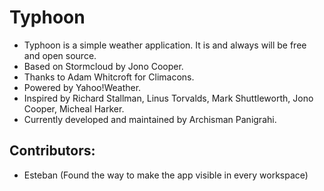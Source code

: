 Typhoon
=======

- Typhoon is a simple weather application. It is and always will be free and open source.
- Based on Stormcloud by Jono Cooper.
- Thanks to Adam Whitcroft for Climacons.
- Powered by Yahoo!Weather.
- Inspired by Richard Stallman, Linus Torvalds, Mark Shuttleworth, Jono Cooper, Micheal Harker.
- Currently developed and maintained by Archisman Panigrahi.

Contributors:
-------------

- Esteban (Found the way to make the app visible in every workspace) 
